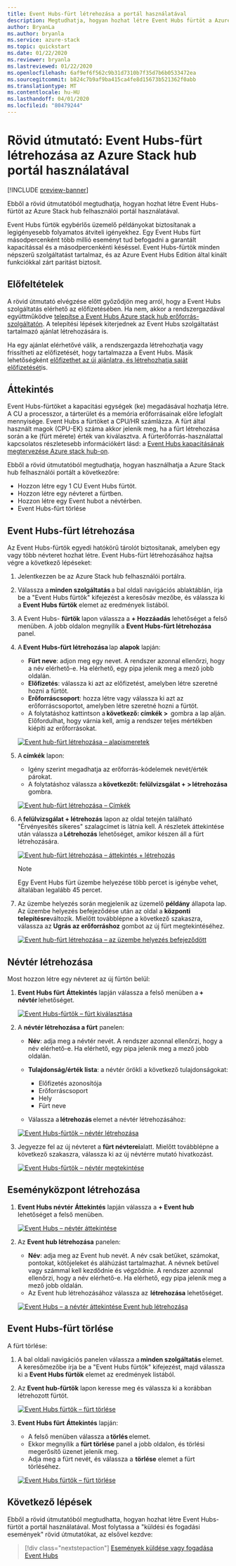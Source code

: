```yaml
---
title: Event Hubs-fürt létrehozása a portál használatával
description: Megtudhatja, hogyan hozhat létre Event Hubs fürtöt a Azure Stack hub felhasználói portál használatával.
author: BryanLa
ms.author: bryanla
ms.service: azure-stack
ms.topic: quickstart
ms.date: 01/22/2020
ms.reviewer: bryanla
ms.lastreviewed: 01/22/2020
ms.openlocfilehash: 6af9ef6f562c9b31d7310b7f35d7b6b0533472ea
ms.sourcegitcommit: b824c7b9af9ba415ca4fe8d15673b521362f0abb
ms.translationtype: MT
ms.contentlocale: hu-HU
ms.lasthandoff: 04/01/2020
ms.locfileid: "80479244"
---
```

# <a name="quickstart-create-an-event-hubs-cluster-using-the-azure-stack-hub-portal"></a>Rövid útmutató: Event Hubs-fürt létrehozása az Azure Stack hub portál használatával

[!INCLUDE [preview-banner](../includes/event-hubs-preview.md)]

Ebből a rövid útmutatóból megtudhatja, hogyan hozhat létre Event Hubs-fürtöt az Azure Stack hub felhasználói portál használatával. 

Event Hubs fürtök egybérlős üzemelő példányokat biztosítanak a legigényesebb folyamatos átviteli igényekhez. Egy Event Hubs fürt másodpercenként több millió eseményt tud befogadni a garantált kapacitással és a másodpercenkénti késéssel. Event Hubs-fürtök minden népszerű szolgáltatást tartalmaz, és az Azure Event Hubs Edition által kínált funkciókkal zárt paritást biztosít.

## <a name="prerequisites"></a>Előfeltételek

A rövid útmutató elvégzése előtt győződjön meg arról, hogy a Event Hubs szolgáltatás elérhető az előfizetésében. Ha nem, akkor a rendszergazdával együttműködve [telepítse a Event Hubs Azure stack hub erőforrás-szolgáltatón](../operator/event-hubs-rp-overview.md). A telepítési lépések kiterjednek az Event Hubs szolgáltatást tartalmazó ajánlat létrehozására is. 

Ha egy ajánlat elérhetővé válik, a rendszergazda létrehozhatja vagy frissítheti az előfizetését, hogy tartalmazza a Event Hubs. Másik lehetőségként [előfizethet az új ajánlatra, és létrehozhatja saját előfizetését](azure-stack-subscribe-services.md)is.

## <a name="overview"></a>Áttekintés

Event Hubs-fürtöket a kapacitási egységek (ke) megadásával hozhatja létre. A CU a processzor, a tárterület és a memória erőforrásainak előre lefoglalt mennyisége. Event Hubs a fürtöket a CPU/HR számlázza. A fürt által használt magok (CPU-EK) száma akkor jelenik meg, ha a fürt létrehozása során a ke (fürt mérete) érték van kiválasztva. A fürterőforrás-használattal kapcsolatos részletesebb információkért lásd: a [Event Hubs kapacitásának megtervezése Azure stack hub-on](../operator/event-hubs-rp-capacity-planning.md). 

Ebből a rövid útmutatóból megtudhatja, hogyan használhatja a Azure Stack hub felhasználói portált a következőre:
- Hozzon létre egy 1 CU Event Hubs fürtöt.
- Hozzon létre egy névteret a fürtben.
- Hozzon létre egy Event hubot a névtérben.
- Event Hubs-fürt törlése

## <a name="create-an-event-hubs-cluster"></a>Event Hubs-fürt létrehozása

Az Event Hubs-fürtök egyedi hatókörű tárolót biztosítanak, amelyben egy vagy több névteret hozhat létre. Event Hubs-fürt létrehozásához hajtsa végre a következő lépéseket: 

1. Jelentkezzen be az Azure Stack hub felhasználói portálra.
2. Válassza a **minden szolgáltatás** a bal oldali navigációs ablaktáblán, írja be a "Event Hubs fürtök" kifejezést a keresősáv mezőbe, és válassza ki a **Event Hubs fürtök** elemet az eredmények listából.
3. A Event Hubs- **fürtök** lapon válassza a **+ Hozzáadás** lehetőséget a felső menüben. A jobb oldalon megnyílik a **Event Hubs-fürt létrehozása** panel.
4. A **Event Hubs-fürt létrehozása** lap **alapok** lapján:  
   - **Fürt neve**: adjon meg egy nevet. A rendszer azonnal ellenőrzi, hogy a név elérhető-e. Ha elérhető, egy pipa jelenik meg a mező jobb oldalán. 
   - **Előfizetés**: válassza ki azt az előfizetést, amelyben létre szeretné hozni a fürtöt. 
   - **Erőforráscsoport**: hozza létre vagy válassza ki azt az erőforráscsoportot, amelyben létre szeretné hozni a fürtöt. 
   - A folytatáshoz kattintson a **következő: címkék >**  gombra a lap alján. Előfordulhat, hogy várnia kell, amíg a rendszer teljes mértékben kiépíti az erőforrásokat. 

   [![Event hub-fürt létrehozása – alapismeretek](media/event-hubs-quickstart-cluster-portal/1-create-cluster-basics.png)](media/event-hubs-quickstart-cluster-portal/1-create-cluster-basics.png#lightbox)

5. A **címkék** lapon: 
   - Igény szerint megadhatja az erőforrás-kódelemek nevét/érték párokat.  
   - A folytatáshoz válassza a **következőt: felülvizsgálat + > létrehozása** gombra. 

   [![Event hub-fürt létrehozása – Címkék](media/event-hubs-quickstart-cluster-portal/1-create-cluster-tags.png)](media/event-hubs-quickstart-cluster-portal/1-create-cluster-tags.png#lightbox)

6. A **felülvizsgálat + létrehozás** lapon az oldal tetején található "Érvényesítés sikeres" szalagcímet is látnia kell. A részletek áttekintése után válassza a **Létrehozás** lehetőséget, amikor készen áll a fürt létrehozására. 

   [![Event hub-fürt létrehozása – áttekintés + létrehozás](media/event-hubs-quickstart-cluster-portal/1-create-cluster-review.png)](media/event-hubs-quickstart-cluster-portal/1-create-cluster-review.png#lightbox)

   >[!NOTE]
   > Egy Event Hubs fürt üzembe helyezése több percet is igénybe vehet, általában legalább 45 percet.

7. Az üzembe helyezés során megjelenik az üzemelő **példány** állapota lap. Az üzembe helyezés befejeződése után az oldal a **központi telepítésre**változik. Mielőtt továbblépne a következő szakaszra, válassza az **Ugrás az erőforráshoz** gombot az új fürt megtekintéséhez.

   [![Event hub-fürt létrehozása – az üzembe helyezés befejeződött](media/event-hubs-quickstart-cluster-portal/1-deployment-complete.png)](media/event-hubs-quickstart-cluster-portal/1-deployment-complete.png#lightbox)


## <a name="create-a-namespace"></a>Névtér létrehozása

Most hozzon létre egy névteret az új fürtön belül:

1. **Event Hubs fürt** **Áttekintés** lapján válassza a felső menüben a **+ névtér** lehetőséget. 

   [![Event Hubs-fürtök – fürt kiválasztása](media/event-hubs-quickstart-cluster-portal/2-view-cluster.png)](media/event-hubs-quickstart-cluster-portal/2-view-cluster.png#lightbox)

2. A **névtér létrehozása a fürt** panelen:

   - **Név**: adja meg a névtér nevét. A rendszer azonnal ellenőrzi, hogy a név elérhető-e. Ha elérhető, egy pipa jelenik meg a mező jobb oldalán. 
   - **Tulajdonság/érték lista**: a névtér örökli a következő tulajdonságokat: 
     - Előfizetés azonosítója 
     - Erőforráscsoport 
     - Hely 
     - Fürt neve 

   - Válassza a **létrehozás** elemet a névtér létrehozásához:

   [![Event Hubs-fürtök – névtér létrehozása](media/event-hubs-quickstart-cluster-portal/2-view-cluster-create-namespace.png)](media/event-hubs-quickstart-cluster-portal/2-view-cluster-create-namespace.png#lightbox)

3. Jegyezze fel az új névteret a **fürt névterei**alatt. Mielőtt továbblépne a következő szakaszra, válassza ki az új névtérre mutató hivatkozást. 

   [![Event Hubs-fürtök – névtér megtekintése](media/event-hubs-quickstart-cluster-portal/2-view-cluster-with-namespace.png)](media/event-hubs-quickstart-cluster-portal/2-view-cluster-with-namespace.png#lightbox)

## <a name="create-an-event-hub"></a>Eseményközpont létrehozása

1. **Event Hubs névtér** **Áttekintés** lapján válassza a **+ Event hub** lehetőséget a felső menüben.  

   [![Event Hubs – névtér áttekintése](media/event-hubs-quickstart-cluster-portal/3-event-hubs-namespace-overview.png)](media/event-hubs-quickstart-cluster-portal/3-event-hubs-namespace-overview.png#lightbox)

2. Az **Event hub létrehozása** panelen:
   - **Név**: adja meg az Event hub nevét. A név csak betűket, számokat, pontokat, kötőjeleket és aláhúzást tartalmazhat. A névnek betűvel vagy számmal kell kezdődnie és végződnie. A rendszer azonnal ellenőrzi, hogy a név elérhető-e. Ha elérhető, egy pipa jelenik meg a mező jobb oldalán.
   - Az Event hub létrehozásához válassza az  **létrehozása** lehetőséget.

   [![Event Hubs – a névtér áttekintése Event hub létrehozása](media/event-hubs-quickstart-cluster-portal/3-event-hubs-namespace-overview-create-event-hub.png)](media/event-hubs-quickstart-cluster-portal/3-event-hubs-namespace-overview-create-event-hub.png#lightbox)

## <a name="delete-an-event-hubs-cluster"></a>Event Hubs-fürt törlése

A fürt törlése:

1. A bal oldali navigációs panelen válassza a **minden szolgáltatás** elemet. A keresőmezőbe írja be a "Event Hubs fürtök" kifejezést, majd válassza ki a **Event Hubs fürtök** elemet az eredmények listából.
2. Az **Event hub-fürtök** lapon keresse meg és válassza ki a korábban létrehozott fürtöt.

   [![Event Hubs fürtök – fürt törlése](media/event-hubs-quickstart-cluster-portal/4-delete-cluster-clusters.png)](media/event-hubs-quickstart-cluster-portal/4-delete-cluster-clusters.png#lightbox)

3. **Event Hubs fürt** **Áttekintés** lapján:
   - A felső menüben válassza a **törlés** elemet.  
   - Ekkor megnyílik a **fürt törlése** panel a jobb oldalon, és törlési megerősítő üzenet jelenik meg. 
   - Adja meg a fürt nevét, és válassza a  **törlése** elemet a fürt törléséhez. 

   [![Event Hubs fürtök – fürt törlése](media/event-hubs-quickstart-cluster-portal/4-delete-cluster-delete.png)](media/event-hubs-quickstart-cluster-portal/4-delete-cluster-delete.png#lightbox)

## <a name="next-steps"></a>Következő lépések

Ebből a rövid útmutatóból megtudhatta, hogyan hozhat létre Event Hubs-fürtöt a portál használatával. Most folytassa a "küldési és fogadási események" rövid útmutatókat, az elsővel kezdve:  

> [!div class="nextstepaction"]
> [Események küldése vagy fogadása Event Hubs](/azure/event-hubs/get-started-dotnet-standard-send-v2)
